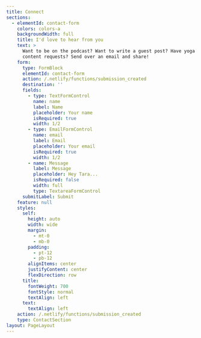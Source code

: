 ```yaml
---
title: Connect
sections:
  - elementId: contact-form
    colors: colors-a
    backgroundWidth: full
    title: I'd love to hear from you
    text: >
      Want to be on the podcast? Want to write a guest post? Have yoga class or
      content requests? Send over an email and share!
    form:
      type: FormBlock
      elementId: contact-form
      action: /.netlify/functions/submission_created
      destination: ''
      fields:
        - type: TextFormControl
          name: name
          label: Name
          placeholder: Your name
          isRequired: true
          width: 1/2
        - type: EmailFormControl
          name: email
          label: Email
          placeholder: Your email
          isRequired: true
          width: 1/2
        - name: Message
          label: Message
          placeholder: Hey Tara...
          isRequired: false
          width: full
          type: TextareaFormControl
      submitLabel: Submit
    feature: null
    styles:
      self:
        height: auto
        width: wide
        margin:
          - mt-0
          - mb-0
        padding:
          - pt-12
          - pb-12
        alignItems: center
        justifyContent: center
        flexDirection: row
      title:
        fontWeight: 700
        fontStyle: normal
        textAlign: left
      text:
        textAlign: left
    action: /.netlify/functions/submission_created
    type: ContactSection
layout: PageLayout
---
```

